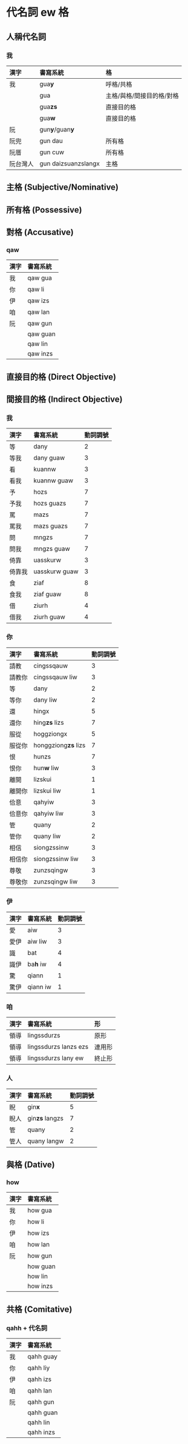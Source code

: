 # 代名詞 ew 格

## 人稱代名詞

### 我

| 漢字 | 書寫系統 | 格 |
| :--- | :--- | :--- |
| 我 | gua**y** | 呼格/共格 |
| | gua | 主格/與格/間接目的格/對格 |
| | gua**zs** | 直接目的格 |
| | gua**w** | 直接目的格 |
| 阮 | gun**y**/guan**y** | |
| 阮兜 | gun dau | 所有格 |
| 阮厝 | gun cuw | 所有格 |
| 阮台灣人 | gun daizsuanzslangx | 主格 |

## 主格 (Subjective/Nominative)

## 所有格 (Possessive)

## 對格 (Accusative)

### qaw

| 漢字 | 書寫系統 |
| :--- | :--- |
| 我 | qaw gua |
| 你 | qaw li |
| 伊 | qaw izs |
| 咱 | qaw lan |
| 阮 | qaw gun |
| | qaw guan |
| | qaw lin |
| | qaw inzs |

## 直接目的格 (Direct Objective)

## 間接目的格 (Indirect Objective)

### 我

| 漢字 | 書寫系統 | 動詞調號 |
| :--- | :--- | :--- |
| 等 | dany | 2 |
| 等我 | dany guaw | 3 |
| 看 | kuannw | 3 |
| 看我 | kuannw guaw | 3 |
| 予 | hozs | 7 |
| 予我 | hozs guazs | 7 |
| 罵 | mazs | 7 |
| 罵我 | mazs guazs | 7 |
| 問 | mngzs | 7 |
| 問我 | mngzs guaw | 7 |
| 倚靠 | uasskurw | 3 |
| 倚靠我 | uasskurw guaw | 3 |
| 食 | ziaf | 8 |
| 食我 | ziaf guaw | 8 |
| 借 | ziurh | 4 |
| 借我 | ziurh guaw | 4 |

### 你

| 漢字 | 書寫系統 | 動詞調號 |
| :--- | :--- | :--- |
| 請教 | cingssqauw | 3 |
| 請教你 | cingssqauw liw | 3 |
| 等 | dany | 2 |
| 等你 | dany liw | 2 |
| 還 | hingx | 5 |
| 還你 | hing**zs** lizs | 7 |
| 服從 | hoggziongx | 5 |
| 服從你 | honggziong**zs** lizs | 7 |
| 恨 | hunzs | 7 |
| 恨你 | hun**w** liw | 3 |
| 離開 | lizskui | 1 |
| 離開你 | lizskui liw | 1 |
| 佮意 | qahyiw | 3 |
| 佮意你 | qahyiw liw | 3 |
| 管 | quany | 2 |
| 管你 | quany liw | 2 |
| 相信 | siongzssinw | 3 |
| 相信你 | siongzssinw liw | 3 |
| 尊敬 | zunzsqingw | 3 |
| 尊敬你 | zunzsqingw liw | 3 |

### 伊

| 漢字 | 書寫系統 | 動詞調號 |
| :--- | :--- | :--- |
| 愛 | aiw | 3 |
| 愛伊 | aiw liw | 3 |
| 識 | bat | 4 |
| 識伊 | ba**h** iw | 4 |
| 驚 | qiann | 1 |
| 驚伊 | qiann iw | 1 |

### 咱

| 漢字 | 書寫系統 | 形 |
| :--- | :--- | :--- |
| 領導 | lingssdurzs | 原形 |
| 領導 | lingssdurzs lanzs ezs | 連用形 |
| 領導 | lingssdurzs lany ew | 終止形 |

### 人

| 漢字 | 書寫系統 | 動詞調號 |
| :--- | :--- | :--- |
| 睨 | gin**x** | 5 |
| 睨人 | gin**zs** langzs | 7 |
| 管 | quany | 2 |
| 管人 | quany langw | 2 |

## 與格 (Dative)

### how

| 漢字 | 書寫系統 |
| :--- | :--- |
| 我 | how gua |
| 你 | how li |
| 伊 | how izs |
| 咱 | how lan |
| 阮 | how gun |
| | how guan |
| | how lin |
| | how inzs |

## 共格 (Comitative)

### qahh + 代名詞

| 漢字 | 書寫系統 |
| :--- | :--- |
| 我 | qahh guay |
| 你 | qahh liy |
| 伊 | qahh izs |
| 咱 | qahh lan |
| 阮 | qahh gun |
|  | qahh guan |
| | qahh lin |
| | qahh inzs |
